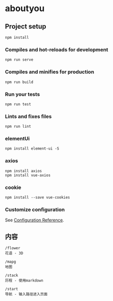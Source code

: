 # aboutyou

## Project setup
```
npm install
```

### Compiles and hot-reloads for development
```
npm run serve
```

### Compiles and minifies for production
```
npm run build
```

### Run your tests
```
npm run test
```

### Lints and fixes files
```
npm run lint
```

###  elementUi
```
npm install element-ui -S
```
###  axios
```
npm install axios
npm install vue-axios
```
###  cookie
```
npm install --save vue-cookies 
```

### Customize configuration
See [Configuration Reference](https://cli.vuejs.org/config/).

## 内容
```
/flower
花语 - 3D
```

```
/mapg
地图
```

```
/stack
历程 - 使用markdown
```
[^_^]: # (stack:页面只有一个输入框 + 提示，列出快捷路径)

```
/start
导航 - 输入路径进入页面
```


